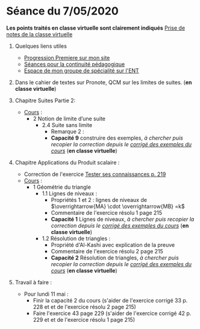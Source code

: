 # Séance du 7/05/2020

__Les points traités en classe virtuelle sont clairement indiqués__
[Prise de notes de la classe virtuelle](notes/2020-05-04-Note-10-03.pdf)

1. Quelques liens utiles 
   * [Progression Premiere sur mon site](http://www.frederic-junier.org/Premiere2020/Progression/Premiere_2020.html)
   * [Séances pour la continuité pédagogique](https://frederic-junier.github.io/Premiere/)
   * [Espace de mon groupe de spécialité sur l'ENT](https://le-parc.ent.auvergnerhonealpes.fr/classes/premiere-specialite-maths/groupejunier/)

2. Dans le cahier de textes sur Pronote, QCM sur les limites de suites. (__en classe virtuelle__)
   
3. Chapitre Suites Partie 2:
   * [Cours](https://frederic-junier.org/Premiere2020/Cours/PremiereCoursSuitesPartie2-2019V1-Web.pdf)  :
     * 2 Notion de limite d’une suite
       * 2.4 Suite sans limite
         * Remarque 2 :
         * __Capacité 9__ construire des exemples, _à chercher puis recopier la correction depuis le [corrigé des exemples du cours](../SuitesPartie2/Cours/Corrige-Cours-SuitesPartie2-2019.pdf)_  (__en classe virtuelle__)
  
4. Chapitre Applications du Produit scalaire :
   <!-- * [Automatismes](https://frederic-junier.github.io/Premiere/Automatismes/2019-2020/PremiereAutomatismes-2019-2020.pdf)  : automatismes 6,7,8, et 9 sur le produit scalaire. -->
   * Correction de l'exercice [Tester ses connaissances p. 219](../ApplicationsProduitScalaire/Exos/chapitre_7_p219_tester_ses_connaissances.pdf)
   * [Cours](https://frederic-junier.github.io/Premiere/ApplicationsProduitScalaire/Cours/Corrige-ApplicationsProduitScalaire-2019.pdf)  :
     * 1 Géométrie du triangle
       * 1.1 Lignes de niveaux :
         * Propriétés 1 et 2 : lignes de niveaux de $\overrightarrow{MA} \cdot \overrightarrow{MB} =k$
         * Commentaire de l'exercice résolu 1 page 215
         * __Capacité 1__ Lignes de niveaux, _à chercher puis recopier la correction depuis le [corrigé des exemples du cours](../ApplicationsProduitScalaire/Cours/Corrige-ApplicationsProduitScalaire-2019.pdf)_  (__en classe virtuelle__)
       * 1.2 Résolution de triangles :
         * Propriété d'Al-Kashi avec explication de la preuve
         * Commentaire de l'exercice résolu 2 page 215
         * __Capacité 2__ Résolution de triangles, _à chercher puis recopier la correction depuis le [corrigé des exemples du cours](../ApplicationsProduitScalaire/Cours/Corrige-ApplicationsProduitScalaire-2019.pdf)_  (__en classe virtuelle__)

5. Travail à faire :
   * Pour lundi 11 mai  :
     * Finir la capacité 2 du cours (s'aider de l'exercice corrigé 33 p. 228 et et de l'exercice résolu 2 page 215)
     * Faire l'exercice 43 page 229 (s'aider de l'exercice corrigé 42 p. 229 et et de l'exercice résolu 1 page 215)